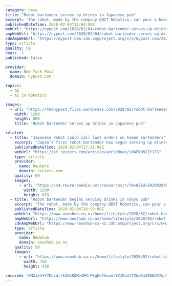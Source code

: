 ```yaml
---
category: news
title: "Robot bartender serves up drinks in Japanese pub"
excerpt: "The robot, made by the company QBIT Robotics, can pour a beer in 40 seconds and mix a cocktail in a minute. It uses four cameras to monitors customers to analyze their expressions with artificial intelligence (AI) software. “I like it because dealing with people can be a hassle. With this you can just come and get drunk,” Satoshi Harada ..."
publishedDateTime: 2020-02-04T15:04:00Z
webUrl: "https://nypost.com/2020/02/04/robot-bartender-serves-up-drinks-in-japanese-pub/"
ampWebUrl: "https://nypost.com/2020/02/04/robot-bartender-serves-up-drinks-in-japanese-pub/amp/"
cdnAmpWebUrl: "https://nypost-com.cdn.ampproject.org/c/s/nypost.com/2020/02/04/robot-bartender-serves-up-drinks-in-japanese-pub/amp/"
type: article
quality: 59
heat: -1
published: false

provider:
  name: New York Post
  domain: nypost.com

topics:
  - AI
  - AI in Robotics

images:
  - url: "https://thenypost.files.wordpress.com/2020/02/robot-bartender-japan-01.jpg?quality=90&strip=all&w=1200"
    width: 1200
    height: 800
    title: "Robot bartender serves up drinks in Japanese pub"

related:
  - title: "Japanese robot could call last orders on human bartenders"
    excerpt: "Japan’s first robot bartender has begun serving up drinks in a Tokyo pub in a test that could usher in a wave of automation in restaurants and shops struggling to hire staff in an aging society. The repurposed industrial robot serves drinks in is own corner of a Japanese pub operated by restaurant chain Yoronotaki."
    publishedDateTime: 2020-02-04T17:11:00Z
    webUrl: "https://af.reuters.com/article/worldNews/idAFKBN1ZY17S"
    type: article
    provider:
      name: Reuters
      domain: reuters.com
    quality: 69
    images:
      - url: "https://s4.reutersmedia.net/resources/r/?m=02&d=20200204&t=2&i=1485683512&w=1200&r=LYNXMPEG130W9"
        width: 1200
        height: 833
  - title: "Robot bartender begins serving drinks in Tokyo pub"
    excerpt: "The robot, made by the company QBIT Robotics, can pour a beer in 40 seconds and mix a cocktail in a minute. It uses four cameras to monitor customers to analyse their expressions with artificial intelligence software. \"I like it because dealing with people can be a hassle. With this you can just come and get drunk,\" Satoshi Harada, a restaurant ..."
    publishedDateTime: 2020-02-04T16:50:00Z
    webUrl: "https://www.newshub.co.nz/home/lifestyle/2020/02/robot-bartender-begins-serving-drinks-in-tokyo-pub.html"
    ampWebUrl: "https://www.newshub.co.nz/home/lifestyle/2020/02/robot-bartender-begins-serving-drinks-in-tokyo-pub.amp.html"
    cdnAmpWebUrl: "https://www-newshub-co-nz.cdn.ampproject.org/c/s/www.newshub.co.nz/home/lifestyle/2020/02/robot-bartender-begins-serving-drinks-in-tokyo-pub.amp.html"
    type: article
    provider:
      name: Newshub
      domain: newshub.co.nz
    quality: 59
    images:
      - url: "https://www.newshub.co.nz/home/lifestyle/2020/02/robot-bartender-begins-serving-drinks-in-tokyo-pub/_jcr_content/par/image.dynimg.768.q75.jpg/v1580834704692/reuters-PUB-ROBOT-1120.jpg"
        width: 768
        height: 438

secured: "KN2ak4+Y7Dqxdr/k5NxKDMe4PKrP6gKe7hunntYZJOsmtTZhwDa2E8NZD7qn7kMPVy2013LbDT2g+xTTYelqlqYY2hipsbRrQIZM1IIFEjJ/1EyaFk23wdcrxRdcEeyCl1/O4sGMZebydUhMEvJy9cqdb/+ydRXVJMnssalzZy4d0zmY/33HlWtAtU3OEnWbeQ+8SaM18qh4kLQMAykSvLPl/ZzkL8ZJz1+GeK99H4k9lcYLWF6eRLoemb0bBVcsCxXleG8XLtSOFb+W3oXNuc895UoiVIWCY8LN/VjwJNp7LNKTs8pVFSQefMHF4tjtV637Zf59XPzcbwF2zyc1pT61ZGkWGjflapXl2JuG6bv4Qwn14qwztacWLQeNouoPDFqKMG3B5naq70Zsx5uoIja4GzpX4W7qUbRCWltgrr2sCooEiWgBgvfZcAYoaWJFTrdSDL0m/E94CN+pHYkLuvauWojFfSdgqSzKLRvUgGY=;cICltZCk23t8BR6rdnScxQ=="
---
```



